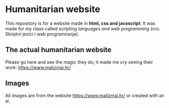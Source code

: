 # Humanitarian website

This repository is for a website made in **html, css and javascript**. It was made for my class called _scripting languages ​​and web programming_ (cro. Skriptni jezici i web programiranje).

## The actual humanitarian website

Please go here and see the magic they do, it made me cry seeing their work: https://www.malizmaj.hr/

## Images

All images are from the website https://www.malizmaj.hr/ or created with an ai.
